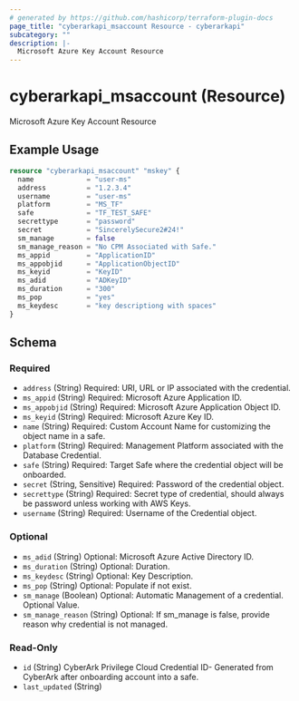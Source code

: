 ```yaml
---
# generated by https://github.com/hashicorp/terraform-plugin-docs
page_title: "cyberarkapi_msaccount Resource - cyberarkapi"
subcategory: ""
description: |-
  Microsoft Azure Key Account Resource
---
```


# cyberarkapi_msaccount (Resource)

Microsoft Azure Key Account Resource

## Example Usage

```terraform
resource "cyberarkapi_msaccount" "mskey" {
  name             = "user-ms"
  address          = "1.2.3.4"
  username         = "user-ms"
  platform         = "MS_TF"
  safe             = "TF_TEST_SAFE"
  secrettype       = "password"
  secret           = "SincerelySecure2#24!"
  sm_manage        = false
  sm_manage_reason = "No CPM Associated with Safe."
  ms_appid         = "ApplicationID"
  ms_appobjid      = "ApplicationObjectID"
  ms_keyid         = "KeyID"
  ms_adid          = "ADKeyID"
  ms_duration      = "300"
  ms_pop           = "yes"
  ms_keydesc       = "key descriptiong with spaces"
}
```

<!-- schema generated by tfplugindocs -->
## Schema

### Required

- `address` (String) Required: URI, URL or IP associated with the credential.
- `ms_appid` (String) Required: Microsoft Azure Application ID.
- `ms_appobjid` (String) Required: Microsoft Azure Application Object ID.
- `ms_keyid` (String) Required: Microsoft Azure Key ID.
- `name` (String) Required: Custom Account Name for customizing the object name in a safe.
- `platform` (String) Required: Management Platform associated with the Database Credential.
- `safe` (String) Required: Target Safe where the credential object will be onboarded.
- `secret` (String, Sensitive) Required: Password of the credential object.
- `secrettype` (String) Required: Secret type of credential, should always be password unless working with AWS Keys.
- `username` (String) Required: Username of the Credential object.

### Optional

- `ms_adid` (String) Optional: Microsoft Azure Active Directory ID.
- `ms_duration` (String) Optional: Duration.
- `ms_keydesc` (String) Optional: Key Description.
- `ms_pop` (String) Optional: Populate if not exist.
- `sm_manage` (Boolean) Optional: Automatic Management of a credential. Optional Value.
- `sm_manage_reason` (String) Optional: If sm_manage is false, provide reason why credential is not managed.

### Read-Only

- `id` (String) CyberArk Privilege Cloud Credential ID- Generated from CyberArk after onboarding account into a safe.
- `last_updated` (String)

